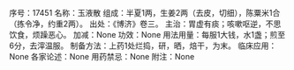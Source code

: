 序号：17451
名称：玉液散
组成：半夏1两，生姜2两（去皮，切细），陈粟米1合（拣令净，约重2两）。
出处：《博济》卷三。
主治：胃虚有痰；咳嗽呕逆，不思饮食，烦躁恶心。
加减：None
功效：None
用法用量：每服1大钱，水1盏；煎至6分，去滓温服。
制备方法：上药1处烂捣，研，晒，焙干，为末。
临床应用：None
各家论述：None
用药禁忌：None
附注：None
